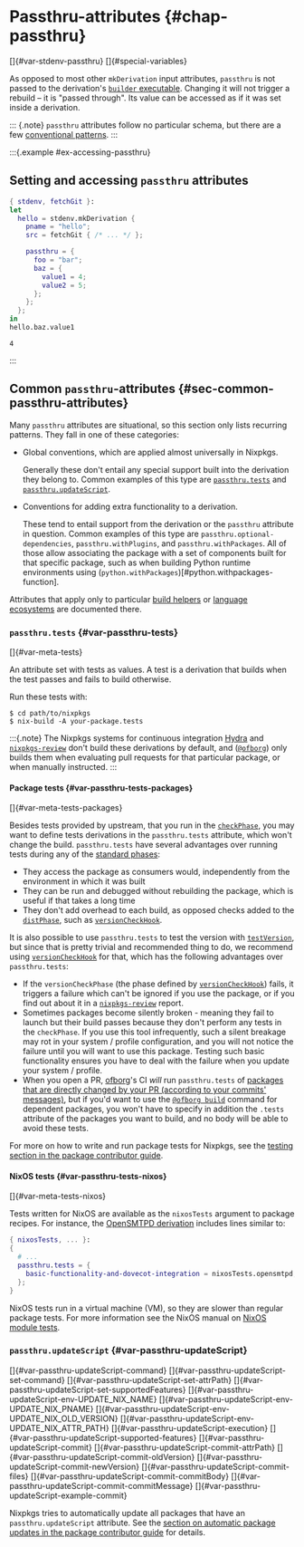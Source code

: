 # Passthru-attributes {#chap-passthru}
[]{#var-stdenv-passthru} []{#special-variables} <!-- legacy anchors -->

As opposed to most other `mkDerivation` input attributes, `passthru` is not passed to the derivation's [`builder` executable](https://nixos.org/manual/nix/stable/expressions/derivations.html#attr-builder).
Changing it will not trigger a rebuild – it is "passed through".
Its value can be accessed as if it was set inside a derivation.

::: {.note}
`passthru` attributes follow no particular schema, but there are a few [conventional patterns](#sec-common-passthru-attributes).
:::

:::{.example #ex-accessing-passthru}

## Setting and accessing `passthru` attributes

```nix
{ stdenv, fetchGit }:
let
  hello = stdenv.mkDerivation {
    pname = "hello";
    src = fetchGit { /* ... */ };

    passthru = {
      foo = "bar";
      baz = {
        value1 = 4;
        value2 = 5;
      };
    };
  };
in
hello.baz.value1
```

```
4
```
:::

## Common `passthru`-attributes {#sec-common-passthru-attributes}

Many `passthru` attributes are situational, so this section only lists recurring patterns.
They fall in one of these categories:

- Global conventions, which are applied almost universally in Nixpkgs.

  Generally these don't entail any special support built into the derivation they belong to.
  Common examples of this type are [`passthru.tests`](#var-passthru-tests) and [`passthru.updateScript`](#var-passthru-updateScript).

- Conventions for adding extra functionality to a derivation.

  These tend to entail support from the derivation or the `passthru` attribute in question.
  Common examples of this type are `passthru.optional-dependencies`, `passthru.withPlugins`, and `passthru.withPackages`.
  All of those allow associating the package with a set of components built for that specific package, such as when building Python runtime environments using (`python.withPackages`)[#python.withpackages-function].

Attributes that apply only to particular [build helpers](#part-builders) or [language ecosystems](#chap-language-support) are documented there.

### `passthru.tests` {#var-passthru-tests}
[]{#var-meta-tests} <!-- legacy anchor -->

An attribute set with tests as values.
A test is a derivation that builds when the test passes and fails to build otherwise.

Run these tests with:

```ShellSession
$ cd path/to/nixpkgs
$ nix-build -A your-package.tests
```

:::{.note}
The Nixpkgs systems for continuous integration [Hydra](https://hydra.nixos.org/) and [`nixpkgs-review`](https://github.com/Mic92/nixpkgs-review) don't build these derivations by default, and ([`@ofborg`](https://github.com/NixOS/ofborg)) only builds them when evaluating pull requests for that particular package, or when manually instructed.
:::

#### Package tests {#var-passthru-tests-packages}
[]{#var-meta-tests-packages} <!-- legacy anchor -->

Besides tests provided by upstream, that you run in the [`checkPhase`](#ssec-check-phase), you may want to define tests derivations in the `passthru.tests` attribute, which won't change the build. `passthru.tests` have several advantages over running tests during any of the [standard phases](#sec-stdenv-phases):

- They access the package as consumers would, independently from the environment in which it was built
- They can be run and debugged without rebuilding the package, which is useful if that takes a long time
- They don't add overhead to each build, as opposed checks added to the [`distPhase`](#ssec-distribution-phase), such as [`versionCheckHook`](#versioncheckhook).

It is also possible to use `passthru.tests` to test the version with [`testVersion`](#tester-testVersion), but since that is pretty trivial and recommended thing to do, we recommend using [`versionCheckHook`](#versioncheckhook) for that, which has the following advantages over `passthru.tests`:

- If the `versionCheckPhase` (the phase defined by [`versionCheckHook`](#versioncheckhook)) fails, it triggers a failure which can't be ignored if you use the package, or if you find out about it in a [`nixpkgs-review`](https://github.com/Mic92/nixpkgs-review) report.
- Sometimes packages become silently broken - meaning they fail to launch but their build passes because they don't perform any tests in the `checkPhase`. If you use this tool infrequently, such a silent breakage may rot in your system / profile configuration, and you will not notice the failure until you will want to use this package. Testing such basic functionality ensures you have to deal with the failure when you update your system / profile.
- When you open a PR, [ofborg](https://github.com/NixOS/ofborg)'s CI _will_ run `passthru.tests` of [packages that are directly changed by your PR (according to your commits' messages)](https://github.com/NixOS/ofborg?tab=readme-ov-file#automatic-building), but if you'd want to use the [`@ofborg build`](https://github.com/NixOS/ofborg?tab=readme-ov-file#build) command for dependent packages, you won't have to specify in addition the `.tests` attribute of the packages you want to build, and no body will be able to avoid these tests.

<!-- NOTE(@fricklerhandwerk): one may argue whether that testing guide should rather be in the user's manual -->
For more on how to write and run package tests for Nixpkgs, see the [testing section in the package contributor guide](https://github.com/NixOS/nixpkgs/blob/master/pkgs/README.md#package-tests).

#### NixOS tests {#var-passthru-tests-nixos}
[]{#var-meta-tests-nixos} <!-- legacy anchor -->

Tests written for NixOS are available as the `nixosTests` argument to package recipes.
For instance, the [OpenSMTPD derivation](https://search.nixos.org/packages?show=opensmtpd) includes lines similar to:

```nix
{ nixosTests, ... }:
{
  # ...
  passthru.tests = {
    basic-functionality-and-dovecot-integration = nixosTests.opensmtpd;
  };
}
```

NixOS tests run in a virtual machine (VM), so they are slower than regular package tests.
For more information see the NixOS manual on [NixOS module tests](https://nixos.org/manual/nixos/stable/#sec-nixos-tests).

### `passthru.updateScript` {#var-passthru-updateScript}
<!-- legacy anchors -->
[]{#var-passthru-updateScript-command}
[]{#var-passthru-updateScript-set-command}
[]{#var-passthru-updateScript-set-attrPath}
[]{#var-passthru-updateScript-set-supportedFeatures}
[]{#var-passthru-updateScript-env-UPDATE_NIX_NAME}
[]{#var-passthru-updateScript-env-UPDATE_NIX_PNAME}
[]{#var-passthru-updateScript-env-UPDATE_NIX_OLD_VERSION}
[]{#var-passthru-updateScript-env-UPDATE_NIX_ATTR_PATH}
[]{#var-passthru-updateScript-execution}
[]{#var-passthru-updateScript-supported-features}
[]{#var-passthru-updateScript-commit}
[]{#var-passthru-updateScript-commit-attrPath}
[]{#var-passthru-updateScript-commit-oldVersion}
[]{#var-passthru-updateScript-commit-newVersion}
[]{#var-passthru-updateScript-commit-files}
[]{#var-passthru-updateScript-commit-commitBody}
[]{#var-passthru-updateScript-commit-commitMessage}
[]{#var-passthru-updateScript-example-commit}

Nixpkgs tries to automatically update all packages that have an `passthru.updateScript` attribute.
See the [section on automatic package updates in the package contributor guide](https://github.com/NixOS/nixpkgs/blob/master/pkgs/README.md#automatic-package-updates) for details.

